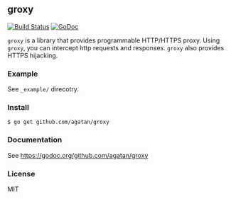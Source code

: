 ## groxy

[![Build Status](https://travis-ci.org/agatan/groxy.svg?branch=master)](https://travis-ci.org/agatan/groxy)
[![GoDoc](https://godoc.org/github.com/agatan/groxy?status.svg)](https://godoc.org/github.com/agatan/groxy)

`groxy` is a library that provides programmable HTTP/HTTPS proxy.
Using `groxy`, you can intercept http requests and responses.
`groxy` also provides HTTPS hijacking.

### Example

See `_example/` direcotry.

### Install

```
$ go get github.com/agatan/groxy
```

### Documentation

See https://godoc.org/github.com/agatan/groxy

### License

MIT
